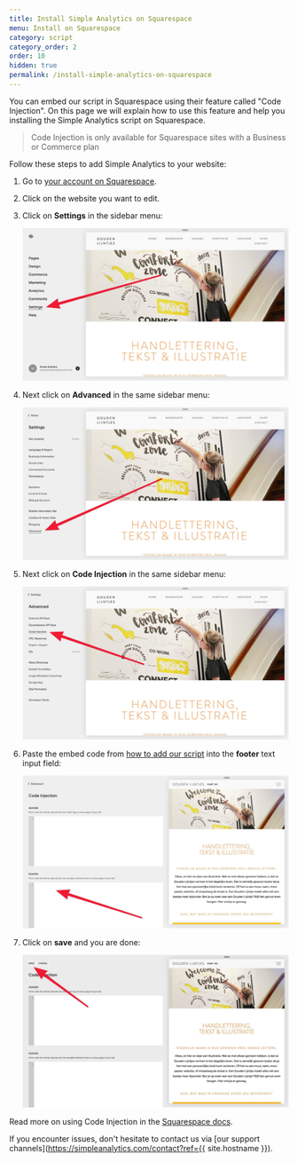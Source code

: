```yaml
---
title: Install Simple Analytics on Squarespace
menu: Install on Squarespace
category: script
category_order: 2
order: 10
hidden: true
permalink: /install-simple-analytics-on-squarespace
---
```


You can embed our script in Squarespace using their feature called "Code Injection". On this page we will explain how to use this feature and help you installing the Simple Analytics script on Squarespace.

> Code Injection is only available for Squarespace sites with a Business or Commerce plan

Follow these steps to add Simple Analytics to your website:

1. Go to [your account on Squarespace](https://account.squarespace.com/).
1. Click on the website you want to edit.
1. Click on **Settings** in the sidebar menu:

   ![](/images/squarespace-click-on-settings.jpg)

1. Next click on **Advanced** in the same sidebar menu:

   ![](/images/squarespace-click-on-advanced.jpg)

1. Next click on **Code Injection** in the same sidebar menu:

   ![](/images/squarespace-click-on-code-injection.jpg)

1. Paste the embed code from [how to add our script](/script) into the **footer** text input field:

   ![](/images/squarespace-paste-embed-code.jpg)

1. Click on **save** and you are done:

   ![](/images/squarespace-save-embed-code.jpg)

Read more on using Code Injection in the [Squarespace docs](https://support.squarespace.com/hc/en-us/articles/205815908-Using-Code-Injection).

If you encounter issues, don't hesitate to contact us via [our support channels](https://simpleanalytics.com/contact?ref={{ site.hostname }}).
